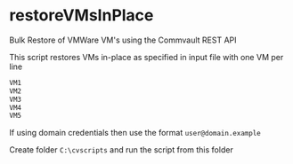 # restoreVMsInPlace
Bulk Restore of VMWare VM's using the Commvault REST API

This script restores VMs in-place as specified in input file with one VM per line

```txt
VM1
VM2
VM3
VM4
VM5
```

If using domain credentials then use the format `user@domain.example`

Create folder `C:\cvscripts` and run the script from this folder
